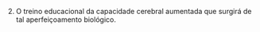 ﻿2. O treino educacional da capacidade cerebral aumentada que surgirá de tal aperfeiçoamento biológico.